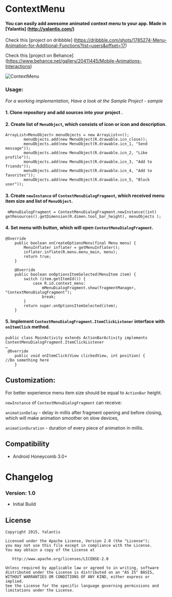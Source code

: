 # ContextMenu 

#### You can easily add awesome animated context menu to  your app. Made in [Yalantis] (http://yalantis.com/)

Check this [project on dribbble] (https://dribbble.com/shots/1785274-Menu-Animation-for-Additional-Functions?list=users&offset=17)

Check this [project on Behance] (https://www.behance.net/gallery/20411445/Mobile-Animations-Interactions)  

![ContextMenu](https://d13yacurqjgara.cloudfront.net/users/125056/screenshots/1785274/99miles-profile-light_1-1-4.gif)

### Usage:

*For a working implementation, Have a look at the Sample Project - sample*

#### 	1. Clone repository and add sources into your project .
#### 	2. Create list of `MenuObject`, which consists of icon or icon and description.

```
ArrayList<MenuObject> menuObjects = new ArrayList<>();
        menuObjects.add(new MenuObject(R.drawable.icn_close));
        menuObjects.add(new MenuObject(R.drawable.icn_1, "Send message"));
        menuObjects.add(new MenuObject(R.drawable.icn_2, "Like profile"));
        menuObjects.add(new MenuObject(R.drawable.icn_3, "Add to friends"));
        menuObjects.add(new MenuObject(R.drawable.icn_4, "Add to favorites"));
        menuObjects.add(new MenuObject(R.drawable.icn_5, "Block user"));
```

####	3. Create `newInstance` of `ContextMenuDialogFragment`, which received menu item size and list of `MenuObject`.

```
 mMenuDialogFragment = ContextMenuDialogFragment.newInstance((int) getResources().getDimension(R.dimen.tool_bar_height), menuObjects );
```

####	4. Set menu with button, which will open `ContextMenuDialogFragment`.

```
@Override
    public boolean onCreateOptionsMenu(final Menu menu) {
        MenuInflater inflater = getMenuInflater();
        inflater.inflate(R.menu.menu_main, menu);
        return true;
    }

    @Override
    public boolean onOptionsItemSelected(MenuItem item) {
        switch (item.getItemId()) {
            case R.id.context_menu:
                mMenuDialogFragment.show(fragmentManager, "ContextMenuDialogFragment");
                break;
        }
        return super.onOptionsItemSelected(item);
    }
```

####	5. Implement `ContextMenuDialogFragment.ItemClickListener` interface with `onItemClick` method.
	
```	
public class MainActivity extends ActionBarActivity implements ContextMenuDialogFragment.ItemClickListener
…
 @Override
    public void onItemClick(View clickedView, int position) {
//Do something here
    }
```

## Customization: 
For better experience menu item size should be equal to `ActionBar` height.

`newInstance` of `ContextMenuDialogFragment` can receive:

 `animationDelay` - delay in millis after fragment opening and before closing, which will make animation smoother on slow devices,

`animationDuration` - duration of every piece of animation in millis. 

## Compatibility
  
  * Android Honeycomb 3.0+

# Changelog

### Version: 1.0

  * Initial Build

## License

    Copyright 2015, Yalantis

    Licensed under the Apache License, Version 2.0 (the "License");
    you may not use this file except in compliance with the License.
    You may obtain a copy of the License at

       http://www.apache.org/licenses/LICENSE-2.0

    Unless required by applicable law or agreed to in writing, software
    distributed under the License is distributed on an "AS IS" BASIS,
    WITHOUT WARRANTIES OR CONDITIONS OF ANY KIND, either express or implied.
    See the License for the specific language governing permissions and
    limitations under the License.
